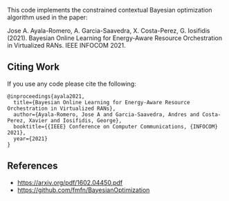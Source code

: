 This code implements the constrained contextual Bayesian optimization algorithm used in the paper:

Jose A. Ayala-Romero, A. Garcia-Saavedra, X. Costa-Perez, G. Iosifidis (2021). Bayesian Online Learning for Energy-Aware Resource Orchestration in Virtualized RANs. IEEE INFOCOM 2021.


## Citing Work
If you use any code please cite the following:
```
@inproceedings{ayala2021,
  title={Bayesian Online Learning for Energy-Aware Resource Orchestration in Virtualized RANs},
  author={Ayala-Romero, Jose A and Garcia-Saavedra, Andres and Costa-Perez, Xavier and Iosifidis, George},
  booktitle={{IEEE} Conference on Computer Communications, {INFOCOM} 2021},
  year={2021}
}
```


## References
* https://arxiv.org/pdf/1602.04450.pdf
* https://github.com/fmfn/BayesianOptimization



